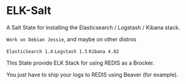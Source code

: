 # ELK-Salt
A Salt State for installing the Elasticsearch / Logstash / Kibana stack.

```Work on Debian Jessie```, and maybe on other distros

```ElasticSearch 1.4```
```Logstash 1.5```
```Kibana 4.02```

This State provide ELK Stack for using REDIS as a Brocker.

You just have to ship your logs to REDIS using Beaver (for example).

